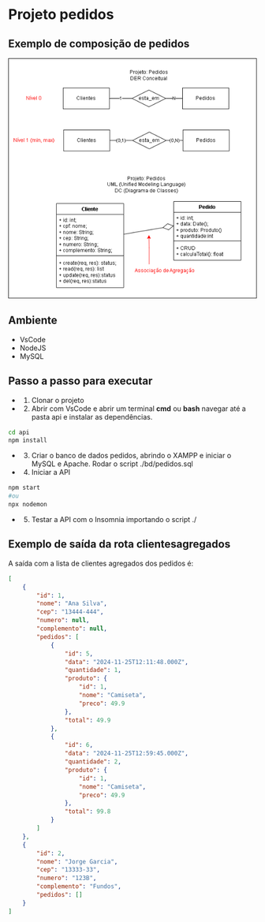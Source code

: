 # Projeto pedidos
## Exemplo de composição de pedidos
![diagrama](./pedidos_agregacao.png)
## Ambiente
- VsCode
- NodeJS
- MySQL
## Passo a passo para executar
- 1. Clonar o projeto
- 2. Abrir com VsCode e abrir um terminal **cmd** ou **bash** navegar até a pasta api e instalar as dependências.
```bash
cd api
npm install
```
- 3. Criar o banco de dados pedidos, abrindo o XAMPP e iniciar o MySQL e Apache. Rodar o script ./bd/pedidos.sql
- 4. Iniciar a API
```bash
npm start
#ou
npx nodemon
```
- 5. Testar a API com o Insomnia importando o script ./

## Exemplo de saída da rota clientesagregados
A saída com a lista de clientes agregados dos pedidos é:
```json
[
	{
		"id": 1,
		"nome": "Ana Silva",
		"cep": "13444-444",
		"numero": null,
		"complemento": null,
		"pedidos": [
			{
				"id": 5,
				"data": "2024-11-25T12:11:48.000Z",
				"quantidade": 1,
				"produto": {
					"id": 1,
					"nome": "Camiseta",
					"preco": 49.9
				},
				"total": 49.9
			},
			{
				"id": 6,
				"data": "2024-11-25T12:59:45.000Z",
				"quantidade": 2,
				"produto": {
					"id": 1,
					"nome": "Camiseta",
					"preco": 49.9
				},
				"total": 99.8
			}
		]
	},
	{
		"id": 2,
		"nome": "Jorge Garcia",
		"cep": "13333-33",
		"numero": "123B",
		"complemento": "Fundos",
		"pedidos": []
	}
]
```